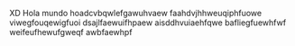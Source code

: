 XD
Hola mundo
hoadcvbqwlefgawuhvaew
faahdvjhhweuqiphfuowe
viwegfouqewigfuoi
dsajlfaewuifhpaew
aisddhvuiaehfqwe
bafliegfuewhfwf
weifeufhewufgweqf
awbfaewhpf
